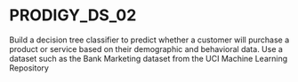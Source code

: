 # PRODIGY_DS_02
Build a decision tree classifier to predict whether a customer will purchase a product or service based on their demographic and behavioral data. Use a dataset such as the Bank Marketing dataset from the UCI Machine Learning Repository

